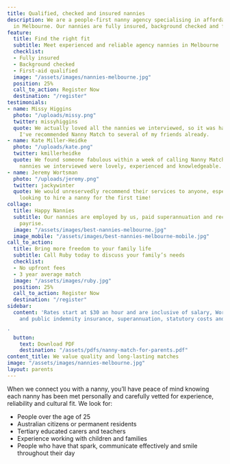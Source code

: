 ```yaml
---
title: Qualified, checked and insured nannies
description: We are a people-first nanny agency specialising in affordable childcare
  in Melbourne. Our nannies are fully insured, background checked and first-aid qualified.
feature:
  title: Find the right fit
  subtitle: Meet experienced and reliable agency nannies in Melbourne
  checklist:
  - Fully insured
  - Background checked
  - First-aid qualified
  image: "/assets/images/nannies-melbourne.jpg"
  position: 25%
  call_to_action: Register Now
  destination: "/register"
testimonials:
- name: Missy Higgins
  photo: "/uploads/missy.png"
  twitter: missyhiggins
  quote: We actually loved all the nannies we interviewed, so it was hard to choose!
    I've recommended Nanny Match to several of my friends already.
- name: Kate Miller-Heidke
  photo: "/uploads/kate.png"
  twitter: kmillerheidke
  quote: We found someone fabulous within a week of calling Nanny Match. All of the
    nannies we interviewed were lovely, experienced and knowledgeable.
- name: Jeremy Wortsman
  photo: "/uploads/jeremy.png"
  twitter: jackywinter
  quote: We would unreservedly recommend their services to anyone, especially those
    looking to hire a nanny for the first time!
collage:
  title: Happy Nannies
  subtitle: Our nannies are employed by us, paid superannuation and receive a yearly
    payrise.
  image: "/assets/images/best-nannies-melbourne.jpg"
  image_mobile: "/assets/images/best-nannies-melbourne-mobile.jpg"
call_to_action:
  title: Bring more freedom to your family life
  subtitle: Call Ruby today to discuss your family’s needs
  checklist:
  - No upfront fees
  - 3 year average match
  image: "/assets/images/ruby.jpg"
  position: 25%
  call_to_action: Register Now
  destination: "/register"
sidebar:
  content: 'Rates start at $30 an hour and are inclusive of salary, WorkCover, private
    and public indemnity insurance, superannuation, statutory costs and agency fees.

'
  button:
    text: Download PDF
    destination: "/assets/pdfs/nanny-match-for-parents.pdf"
content_title: We value quality and long-lasting matches
image: "/assets/images/nannies-melbourne.jpg"
layout: parents
---
```


When we connect you with a nanny, you’ll have peace of mind knowing each nanny has been met personally and carefully vetted for experience, reliability and cultural fit. We look for:
- People over the age of 25
- Australian citizens or permanent residents
- Tertiary educated carers and teachers
- Experience working with children and families
- People who have that spark, communicate effectively and smile throughout their day
